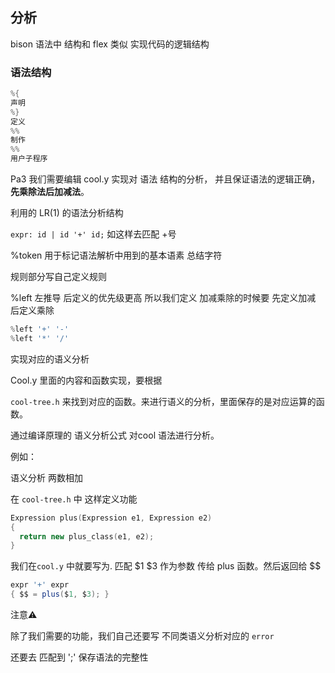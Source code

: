 ## 分析

bison 语法中 结构和  flex 类似 实现代码的逻辑结构

### 语法结构

```c#
%{
声明
%}
定义
%%
制作
%%
用户子程序
```

Pa3 我们需要编辑 cool.y 实现对 语法	结构的分析， 并且保证语法的逻辑正确，**先乘除法后加减法**。

利用的 LR(1) 的语法分析结构

`expr: id | id '+' id;`  如这样去匹配 +号

%token 用于标记语法解析中用到的基本语素  总结字符

规则部分写自己定义规则

%left     左推导   后定义的优先级更高 所以我们定义 加减乘除的时候要 先定义加减 后定义乘除

```c#
%left '+' '-'
%left '*' '/'
```



实现对应的语义分析

Cool.y 里面的内容和函数实现，要根据

`cool-tree.h` 来找到对应的函数。来进行语义的分析，里面保存的是对应运算的函数。

通过编译原理的 语义分析公式 对cool 语法进行分析。



例如：

语义分析 两数相加

在 `cool-tree.h` 中 这样定义功能

```c++
Expression plus(Expression e1, Expression e2)
{
  return new plus_class(e1, e2);
}
```

我们在`cool.y` 中就要写为. 匹配 $1 $3 作为参数 传给 plus 函数。然后返回给 $$

```c#
expr '+' expr 
{ $$ = plus($1, $3); }
```



注意⚠️ 

除了我们需要的功能，我们自己还要写 不同类语义分析对应的 `error`

还要去 匹配到 ';' 保存语法的完整性